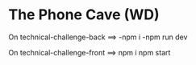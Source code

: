 # The Phone Cave (WD)

On technical-challenge-back ==> 
-npm i
-npm run dev

On technical-challenge-front ==>
npm i
npm start

